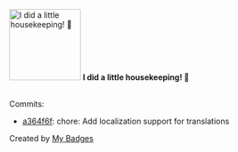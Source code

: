 <img src="https://my-badges.github.io/my-badges/chore-commit.png" alt="I did a little housekeeping! 🧹" title="I did a little housekeeping! 🧹" width="128">
<strong>I did a little housekeeping! 🧹</strong>
<br><br>

Commits:

- <a href="https://github.com/Porkchop13/Factorio-Modules-T4/commit/a364f6f4ac80f955ee2c50b8b7481d1f07697d54">a364f6f</a>: chore: Add localization support for translations


Created by <a href="https://github.com/my-badges/my-badges">My Badges</a>